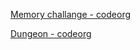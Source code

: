[Memory challange - codeorg](https://studio.code.org/projects/applab/mbu_rC06TSKqfiraKegwSNAtKuePJ-c8Ivh79xyE7-I)

[Dungeon - codeorg](https://studio.code.org/projects/applab/vIsbWwNQW8jfWnvNfDna67jgp1qItTw7JRT4A5yCft8)
